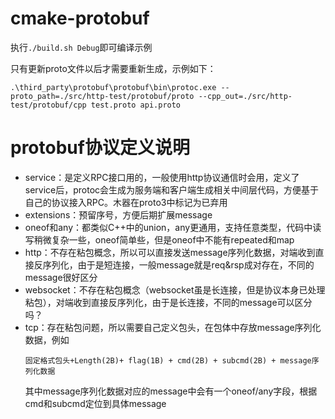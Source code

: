 # cmake-protobuf

执行`./build.sh Debug`即可编译示例

只有更新proto文件以后才需要重新生成，示例如下：
```
.\third_party\protobuf\protobuf\bin\protoc.exe --proto_path=./src/http-test/protobuf/proto --cpp_out=./src/http-test/protobuf/cpp test.proto api.proto
```
# protobuf协议定义说明
- service：是定义RPC接口用的，一般使用http协议通信时会用，定义了service后，protoc会生成为服务端和客户端生成相关中间层代码，方便基于自己的协议接入RPC。木器在proto3中标记为已弃用
- extensions：预留序号，方便后期扩展message
- oneof和any：都类似C++中的union，any更通用，支持任意类型，代码中读写稍微复杂一些，oneof简单些，但是oneof中不能有repeated和map
- http：不存在粘包概念，所以可以直接发送message序列化数据，对端收到直接反序列化，由于是短连接，一般message就是req&rsp成对存在，不同的message很好区分
- websocket：不存在粘包概念（websocket虽是长连接，但是协议本身已处理粘包），对端收到直接反序列化，由于是长连接，不同的message可以区分吗？
- tcp：存在粘包问题，所以需要自己定义包头，在包体中存放message序列化数据，例如
    ```
    固定格式包头+Length(2B)+ flag(1B) + cmd(2B) + subcmd(2B) + message序列化数据
    ```
    其中message序列化数据对应的message中会有一个oneof/any字段，根据cmd和subcmd定位到具体message
